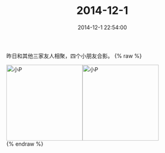 ﻿---
title: "2014-12-1"
date: 2014-12-1 22:54:00
tags: 文字
categories: 妈妈
---
昨日和其他三家友人相聚，四个小朋友合影。
{% raw %}
<div style="width:500 px">
<div style="float:left; width:100 px"><img src="/images/微信图片_20171011073709.jpg" width="200" alt="小P"></div>
<div style="float:left; width:100 px"><img src="/images/微信图片_20171011073726.jpg" width="200" alt="小P"></div>
<div style="clear:both"></div>
</div>
{% endraw %}